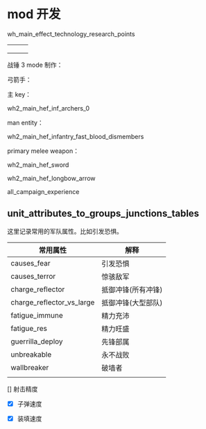 # mod 开发

wh_main_effect_technology_research_points

|     |     |     |
| --- | --- | --- |
|     |     |     |
|     |     |     |
|     |     |     |

战锤 3 mode 制作：

弓箭手：

主 key：

wh2_main_hef_inf_archers_0

man entity：

wh2_main_hef_infantry_fast_blood_dismembers

primary melee weapon：

wh2_main_hef_sword

wh2_main_hef_longbow_arrow

all_campaign_experience

## unit_attributes_to_groups_junctions_tables

这里记录常用的军队属性。比如引发恐惧。

| 常用属性                  | 解释               |
| ------------------------- | ------------------ |
| causes_fear               | 引发恐惧           |
| causes_terror             | 惊骇敌军           |
| charge_reflector          | 抵御冲锋(所有冲锋) |
| charge_reflector_vs_large | 抵御冲锋(大型部队) |
| fatigue_immune            | 精力充沛           |
| fatigue_res               | 精力旺盛           |
| guerrilla_deploy          | 先锋部属           |
| unbreakable               | 永不战败           |
| wallbreaker               | 破墙者             |
|                           |                    |

[] 射击精度

-[x] 子弹速度

-[x] 装填速度
